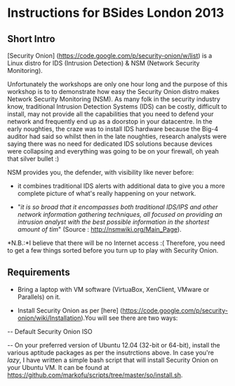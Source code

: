 Instructions for BSides London 2013
===================================

Short Intro
-----------

[Security Onion] (https://code.google.com/p/security-onion/w/list) is a Linux distro for IDS (Intrusion Detection) & NSM (Network Security Monitoring). 

Unfortunately the workshops are only one hour long and the purpose of this workshop is to to demonstrate how easy the Security Onion distro makes Network Security Monitoring (NSM). As many folk in the security industry know, traditional Intrusion Detection Systems (IDS) can be costly, difficult to install, may not provide all the capabilities that you need to defend your network and frequently end up as a doorstop in your datacentre. In the early noughties, the craze was to install IDS hardware because the Big-4 auditor had said so whilst then in the late noughties, research analysts were saying there was no need for dedicated IDS solutions because devices were collapsing and everything was going to be on your firewall, oh yeah that silver bullet :)

NSM provides you, the defender, with visibility like never before:

- it combines traditional IDS alerts with additional data to give you a more complete picture of what's really happening on your network.

- "_it is so broad that it encompasses both traditional IDS/IPS and other network information gathering techniques, all focused on providing an intrusion analyst with the best possible information in the shortest amount of tim_" (Source : http://nsmwiki.org/Main_Page).

*N.B.:*I believe that there will be no Internet access :( Therefore, you need to get a few things sorted before you turn up to play with Security Onion.

Requirements
------------

- Bring a laptop with VM software (VirtuaBox, XenClient, VMware or Parallels) on it.

- Install Security Onion as per [here] (https://code.google.com/p/security-onion/wiki/Installation).You will see there are two ways:

-- Default Security Onion ISO

-- On your preferred version of Ubuntu 12.04 (32-bit or 64-bit), install the various aptitude packages as per the insutrctions above. In case you're _lazy_, I have written a simple bash script that will install Security Onion on your Ubuntu VM. It can be found at https://github.com/markofu/scripts/tree/master/so/install.sh.
